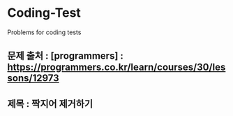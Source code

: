 # Coding-Test
Problems for coding tests

## 문제 출처 : [programmers] : https://programmers.co.kr/learn/courses/30/lessons/12973
             
## 제목 :  짝지어 제거하기
